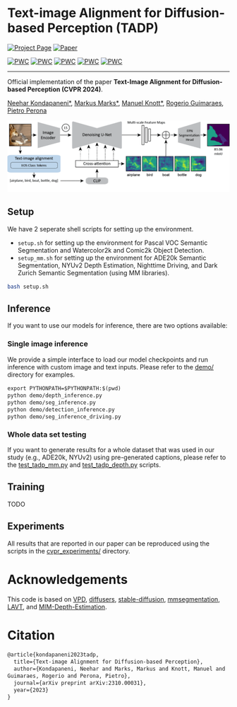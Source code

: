 # Text-image Alignment for Diffusion-based Perception (TADP)

[![Project Page](https://img.shields.io/badge/Project%20Page-Link)](https://www.vision.caltech.edu/tadp/)
[![Paper](https://img.shields.io/badge/arXiv-PDF-b31b1b)](https://arxiv.org/abs/2310.00031)
<!-- [![Open In Colab](doc/badges/badge-colab.svg)](https://colab.research.google.com/drive/...) -->
<!-- [![Hugging Face (LCM) Space](https://img.shields.io/badge/🤗%20Hugging%20Face(LCM)-Space-yellow)](https://huggingface.co/spaces/...) -->
<!--[![Hugging Face (LCM) Model](https://img.shields.io/badge/🤗%20Hugging%20Face(LCM)-Model-green)](https://huggingface.co/prs-eth/marigold-lcm-v1-0) -->
<!-- [![Hugging Face Model](https://img.shields.io/badge/🤗%20Hugging%20Face-Model-green)](https://huggingface.co/...) -->
<!-- [![License](https://img.shields.io/badge/License-Apache--2.0-929292)](https://www.apache.org/licenses/LICENSE-2.0) -->
<!-- [![Website](https://img.shields.io/badge/Project-Website-1081c2)](https://arxiv.org/abs/2312.02145) -->
<!-- [![GitHub](https://img.shields.io/github/stars/prs-eth/Marigold?style=default&label=GitHub%20★&logo=github)](https://github.com/...) -->
<!-- [![HF Space](https://img.shields.io/badge/%F0%9F%A4%97%20Hugging%20Face-Space-blue)]() -->
<!-- [![Docker](doc/badges/badge-docker.svg)]() -->


[![PWC](https://img.shields.io/endpoint.svg?url=https://paperswithcode.com/badge/text-image-alignment-for-diffusion-based/semantic-segmentation-on-nighttime-driving)](https://paperswithcode.com/sota/semantic-segmentation-on-nighttime-driving?p=text-image-alignment-for-diffusion-based)
[![PWC](https://img.shields.io/endpoint.svg?url=https://paperswithcode.com/badge/text-image-alignment-for-diffusion-based/weakly-supervised-object-detection-on-comic2k)](https://paperswithcode.com/sota/weakly-supervised-object-detection-on-comic2k?p=text-image-alignment-for-diffusion-based)	
[![PWC](https://img.shields.io/endpoint.svg?url=https://paperswithcode.com/badge/text-image-alignment-for-diffusion-based/semantic-segmentation-on-pascal-voc-2012-val)](https://paperswithcode.com/sota/semantic-segmentation-on-pascal-voc-2012-val?p=text-image-alignment-for-diffusion-based)
[![PWC](https://img.shields.io/endpoint.svg?url=https://paperswithcode.com/badge/text-image-alignment-for-diffusion-based/monocular-depth-estimation-on-nyu-depth-v2)](https://paperswithcode.com/sota/monocular-depth-estimation-on-nyu-depth-v2?p=text-image-alignment-for-diffusion-based)
[![PWC](https://img.shields.io/endpoint.svg?url=https://paperswithcode.com/badge/text-image-alignment-for-diffusion-based/semantic-segmentation-on-ade20k)](https://paperswithcode.com/sota/semantic-segmentation-on-ade20k?p=text-image-alignment-for-diffusion-based)


---

Official implementation of the paper **Text-Image Alignment for Diffusion-based Perception (CVPR 2024)**.


[Neehar Kondapaneni*](https://nkondapa.github.io/),
[Markus Marks*](https://damaggu.github.io/),
[Manuel Knott*](https://scholar.google.com/citations?user=e9xfiKEAAAAJ&hl=en),
[Rogerio Guimaraes](https://rogeriojr.com/),
[Pietro Perona](https://www.vision.caltech.edu/)

![methods](assets/methods.gif)


## Setup

We have 2 seperate shell scripts for setting up the environment. 

- `setup.sh` for setting up the environment for Pascal VOC Semantic Segmentation and Watercolor2k and Comic2k Object Detection.
- `setup_mm.sh` for setting up the environment for ADE20k Semantic Segmentation, NYUv2 Depth Estimation, Nighttime Driving, and Dark Zurich Semantic Segmentation (using MM libraries).

```bash
bash setup.sh
```

## Inference

If you want to use our models for inference, there are two options available:

### Single image inference
We provide a simple interface to load our model checkpoints and run inference with custom image and text inputs.
Please refer to the [demo/](demo/) directory for examples.

```
export PYTHONPATH=$PYTHONPATH:$(pwd)
python demo/depth_inference.py
python demo/seg_inference.py
python demo/detection_inference.py
python demo/seg_inference_driving.py
```

### Whole data set testing
If you want to generate results for a whole dataset that was used in our study (e.g., ADE20k, NYUv2) using pre-generated captions, 
please refer to the [test_tadp_mm.py](test_tadp_mm.py) and [test_tadp_depth.py](test_tadp_depth.py) scripts.


## Training

TODO

## Experiments

All results that are reported in our paper can be reproduced using the scripts in the [cvpr_experiments/](cvpr_experiments/) directory.

# Acknowledgements
This code is based on [VPD](https://github.com/wl-zhao/VPD), [diffusers](https://github.com/wl-zhao/VPD), [stable-diffusion](https://github.com/CompVis/stable-diffusion), [mmsegmentation](https://github.com/open-mmlab/mmsegmentation), [LAVT](https://github.com/yz93/LAVT-RIS), and [MIM-Depth-Estimation](https://github.com/SwinTransformer/MIM-Depth-Estimation).

# Citation
```
@article{kondapaneni2023tadp,
  title={Text-image Alignment for Diffusion-based Perception},
  author={Kondapaneni, Neehar and Marks, Markus and Knott, Manuel and Guimaraes, Rogerio and Perona, Pietro},
  journal={arXiv preprint arXiv:2310.00031},
  year={2023}
}
```

